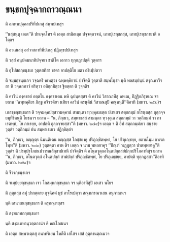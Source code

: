 <h1>ขนฺธกปุจฺฉากถาวณฺณนา</h1>
<p> ติ อภพฺพปุคฺคลปริทีปเกสุ สพฺพปเทสุฯ</p>


<p> ‘‘นสฺสนฺตุ เอเต’’ติ ปทเจฺฉโทฯ ติ เอตฺถ สามิอเตฺถ ปจฺจตฺตวจนํ, เภทปุเรกฺขกสฺส, เภทปุเรกฺขกายาติ อโตฺถฯ</p>


<p> ติ อวเสเสสุ อสํวาสกาทิทีปเกสุ ปฎิเกฺขปปเทสุฯ</p>


<p>   ติ วสฺสํ อนุปคมนาทิปจฺจยา ชาติโต เอกาว ทุกฺกฎาปตฺติ วุตฺตาฯ</p>


<p>   ติ อุโปสถกฺขนฺธเก วุตฺตสทิสา ชาตา อาปตฺติโย มตา อธิเปฺปตาฯ</p>


<p> ติ จมฺมกฺขนฺธเกฯ วจฺฉตริํ คเหตฺวา  ฉพฺพคฺคิยานํ ปาจิตฺติ วุตฺตาติ สมฺพโนฺธฯ นฺติ พลสมฺปนฺนํ ตรุณคาวิํฯ สา หิ วจฺฉกภาวํ ตริตฺวา อติกฺกมิตฺวา ฐิตตฺตา ติ วุจฺจติฯ</p>


<p> ติ คาวีนํ องฺคชาตํ อตฺตโน องฺคชาเตน พหิ ฉุปนฺตสฺสฯ ติ คาวีนํ วิสาณาทีสุ คหเณ, ปิฎฺฐิอภิรุหเณ จฯ ยถาห ‘‘ฉพฺพคฺคิยา ภิกฺขู อจิรวติยา นทิยา คาวีนํ ตรนฺตีนํ วิสาเณสุปิ คณฺหนฺตี’’ติอาทิ (มหาว. ๒๕๒)ฯ</p>


<p>  เภสชฺชกฺขนฺธเกฯ ติ วจฺจมคฺคปสฺสาวมคฺคานํ สามนฺตา ทฺวงฺคุลมเตฺต ปเทเสฯ สตฺถกมฺมํ กโรนฺตสฺส ถุลฺลจฺจยมุทีริตนฺติ โยชนาฯ ยถาห – ‘‘น, ภิกฺขเว, สมฺพาธสฺส สามนฺตา ทฺวงฺคุเล สตฺถกมฺมํ วา วตฺถิกมฺมํ วา กาเรตพฺพํ, โย กาเรยฺย, อาปตฺติ ถุลฺลจฺจยสฺสา’’ติ (มหาว. ๒๗๙)ฯ เอตฺถ จ ติ อิทํ สตฺถกมฺมํเยว สนฺธาย วุตฺตํฯ วตฺถิกมฺมํ ปน สมฺพาเธเยว ปฎิกฺขิตฺตํฯ</p>


<p>‘‘น, ภิกฺขเว, อญฺญตฺร นิมนฺติเตน อญฺญสฺส โภชฺชยาคุ ปริภุญฺชิตพฺพา, โย ปริภุเญฺชยฺย, ยถาธโมฺม กาเรตโพฺพ’’ติ (มหาว. ๒๘๓) วุตฺตตฺตา อาห ติฯ เอตฺถ  จ  นาม พหลยาคุฯ ‘‘ปิณฺฑํ วเฎฺฎตฺวา ปาตพฺพยาคู’’ติ  วุตฺตํฯ ติ ปรมฺปรโภชนปวารณสิกฺขาปเทหิ ปาจิตฺติฯ ติ อโนฺตวุตฺถอโนฺตปกฺกสยํปกฺกปริโภคาทีสุฯ ยถาห ‘‘น, ภิกฺขเว, อโนฺตวุตฺถํ อโนฺตปกฺกํ สามํปกฺกํ ปริภุญฺชิตพฺพํ, โย ปริภุเญฺชยฺย, อาปตฺติ ทุกฺกฎสฺสา’’ติอาทิ (มหาว. ๒๗๔)ฯ</p>


<p> ติ จีวรกฺขนฺธเกฯ</p>


<p>   ติ จเมฺปยฺยกฺขนฺธเก เจว โกสมฺพกกฺขนฺธเก จฯ นฺติอาทีสุปิ เอเสว นโยฯ</p>


<p> ติ ภุตฺตสฺส ลหุํ ปากตฺตาย กุจฺฉิคตํ มุขํ อาโรเปตฺวา สณฺหกรณวเสน อนุจาลเนฯ</p>


<p> นฺติ เสนาสนกฺขนฺธเกฯ ติ ครุภณฺฑสฺสฯ</p>


<p> ติ สงฺฆเภทกกฺขนฺธเกฯ</p>


<p> นฺติ สงฺฆเภทานุวตฺตกานํฯ ติ คณโภชเนฯ</p>


<p> ติ เอตฺถ สพฺพวเตฺตสุ อนาทริเยน โหตีติ เสโสฯ เสสํ อุตฺตานตฺถเมวฯ</p>

</p>

</p>





